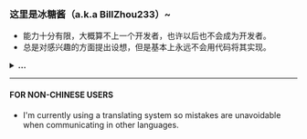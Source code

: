 ### 这里是冰糖酱（a.k.a BillZhou233）~

- 能力十分有限，大概算不上一个开发者，也许以后也不会成为开发者。
- 总是对感兴趣的方面提出设想，但是基本上永远不会用代码将其实现。

<details><summary><b>...</b></summary>
 
 不知为什么，一个稚嫩的女声突然在你脑海中响起：
 > 下面的区域，以后再来探索吧！
 
</details>

---

#### FOR NON-CHINESE USERS

- I'm currently using a translating system so mistakes are unavoidable when communicating in other languages.

<!--
**BillZhou233/BillZhou233** is a ✨ _special_ ✨ repository because its `README.md` (this file) appears on your GitHub profile.

Here are some ideas to get you started:

- 🔭 I’m currently working on ...
- 🌱 I’m currently learning ...
- 👯 I’m looking to collaborate on ...
- 🤔 I’m looking for help with ...
- 💬 Ask me about ...
- 📫 How to reach me: ...
- 😄 Pronouns: ...
- ⚡ Fun fact: ...
-->
